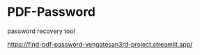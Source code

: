 # PDF-Password
password recovery tool

https://find-pdf-password-vengatesan3rd-project.streamlit.app/
